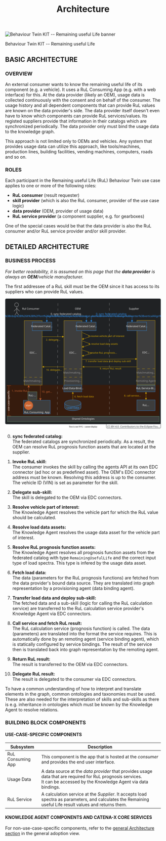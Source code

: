 ﻿---
id: architecture
title: Architecture
description: Behaviour Twin KIT
---

<div style={{display:'block'}}>
  <div style={{display:'inline-block', verticalAlign:'top'}}>

![Behaviour Twin KIT -- Remaining useful Life banner](@site/static/img/kit-icons/behaviour-twin-rul-kit-icon-mini.svg)

  </div>
  <div style={{display:'inline-block', fontSize:17, color:'rgb(255,166,1)', marginLeft:7, verticalAlign:'top', paddingTop:6}}>
Behaviour Twin KIT -- Remaining useful Life
  </div>
</div>

## BASIC ARCHITECTURE

### OVERVIEW

An external consumer wants to know the remaining useful life of its component (e.g. a vehicle). It uses a RuL Consuming App (e.g. with a web interface) for this. At the data provider (likely an OEM), usage data is collected continuously with the consent and on behalf of the consumer. The usage history and all dependent components that can provide RuL values are known on the data provider's side. The data provider itself doesn't even have to know which components can provide RuL services/values. Its registed suppliers provide that information in their catalogs which are synchronized periodically. The data provider only must bind the usage data to the knowledge graph.

This approach is not limited only to OEMs and vehicles. Any system that provides usage data can utilize this approach, like tools/machines, production lines, building facilities, vending machines, computers, roads and so on.

### ROLES

Each participant in the Remaining useful Life (RuL) Behaviour Twin use case applies to one or more of the following roles:

- **RuL consumer** (result requester)
- **skill provider** (which is also the RuL consumer, provider of the use case logic)
- **data provider** (OEM, provider of usage data)
- **RuL service provider** (a component supplier, e.g. for gearboxes)

One of the special cases would be that the data provider is also the RuL consumer and/or RuL service provider and/or skill provider.

## DETAILED ARCHITECTURE

### BUSINESS PROCESS

*For better readability, it is assumed on this page that the **data provider** is always an **OEM**/vehicle manufacturer.*

The first addressee of a RuL skill must be the OEM since it has access to its suppliers who can provide RuL values.

![business-process](assets/business-process.drawio.svg)

0. **sync federated catalog:** <br/> The federated catalogs are synchronized periodically. As a result, the OEM can resolve RuL prognosis function assets that are located at the supplier.

1. **Invoke RuL skill:** <br/> The consumer invokes the skill by calling the agents API at its own EDC connector (ad hoc or as predefined asset). The OEM's EDC connector address must be known. Resolving this address is up to the consumer. The vehicle ID (VIN) is set as parameter for the skill.

2. **Delegate sub-skill:** <br/> The skill is delegated to the OEM via EDC connectors.

3. **Resolve vehicle part of interest:** <br/> The Knowledge Agent resolves the vehicle part for which the RuL value should be calculated.

4. **Resolve load data assets:** <br/> The Knowledge Agent resolves the usage data asset for the vehicle part of interest.

5. **Resolve RuL prognosis function assets:** <br/> The Knowledge Agent resolves all prognosis function assets from the federated catalog with type `RemainingUsefulLife` and the correct input type of load spectra. This type is infered by the usage data asset.

6. **Fetch load data:** <br/> The data (parameters for the RuL prognosis functions) are fetched from the data provider's bound data source. They are translated into graph representation by a provisioning agent (data binding agent).

7. **Transfer load data and deploy sub-skill:** <br/> The fetched data and a sub-skill (logic for calling the RuL calculation service) are transferred to the RuL calculation service provider's Knowledge Agent via EDC connectors.

8. **Call service and fetch RuL result:** <br/> The RuL calculation service (prognosis function) is called. The data (parameters) are translated into the format the service requires. This is automatically done by an remoting agent (service binding agent), which is statically configured by service bindings. The result of the service then is translated back into graph representation by the remoting agent.

9. **Return RuL result:** <br/> The result is transferred to the OEM via EDC connectors.

10. **Delegate RuL result:** <br/> The result is delegated to the consumer via EDC connectors.

To have a common understanding of how to interpret and translate elements in the graph, common ontologies and taxonomies must be used. These are also needed for the interpretation of skills and sub-skills as there is e.g. inheritance in ontologies which must be known by the Knowledge Agent to resolve relations.

### BUILDING BLOCK COMPONENTS

#### USE-CASE-SPECIFIC COMPONENTS

|Subsystem|Description|
|---------|-----------|
|RuL Consuming App|This component is the app that is hosted at the *consumer* and provides the end user interface.|
|Usage Data|A data source at the *data provider* that provides usage data that are required for RuL prognosis services. <BR/> It can be accessed by the Knowledge Agent via data bindings.|
|RuL Service|A calculation service at the *Supplier*. It accepts load spectra as parameters, and calculates the Remaining useful Life result values and returns them.|

#### KNOWLEDGE AGENT COMPONENTS AND CATENA-X CORE SERVICES

For non-use-case-specific components, refer to the [general Architecture section](../../../adoption-view/architecture#building-block-components) in the general adoption view.
